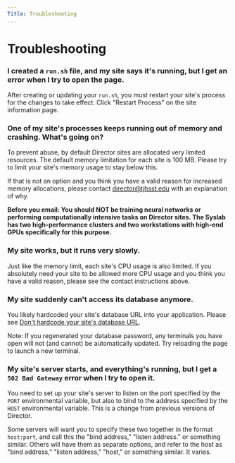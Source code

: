 ```yaml
---
Title: Troubleshooting
...
```


# Troubleshooting

### I created a `run.sh` file, and my site says it's running, but I get an error when I try to open the page.

After creating or updating your `run.sh`, you must restart your site's process for the changes to take effect. Click "Restart Process" on the site information page.

### One of my site's processes keeps running out of memory and crashing. What's going on?

To prevent abuse, by default Director sites are allocated very limited resources. The default memory limitation for each site is 100 MB. Please try to limit your site's memory usage to stay below this.

If that is not an option and you think you have a valid reason for increased memory allocations, please contact <director@tjhsst.edu> with an explanation of why.

**Before you email: You should NOT be training neural networks or performing computationally intensive tasks on Director sites. The Syslab has two high-performance clusters and two workstations with high-end GPUs specifically for this purpose.**

### My site works, but it runs very slowly.

Just like the memory limit, each site's CPU usage is also limited. If you absolutely need your site to be allowed more CPU usage and you think you have a valid reason, please see the contact instructions above.

### My site suddenly can't access its database anymore.

You likely hardcoded your site's database URL into your application. Please see [Don't hardcode your site's database URL](databases/no-hardcode-url.md).

Note: If you regenerated your database password, any terminals you have open will not (and cannot) be automatically updated. Try reloading the page to launch a new terminal.

### My site's server starts, and everything's running, but I get a `502 Bad Gateway` error when I try to open it.

You need to set up your site's server to listen on the port specified by the `PORT` environmental variable, but also to bind to the address specified by the `HOST` environmental variable. This is a change from previous versions of Director.

Some servers will want you to specify these two together in the format `host:port`, and call this the "bind address," "listen address." or something similar. Others will have them as separate options, and refer to the host as "bind address," "listen address," "host," or something similar. It varies.
